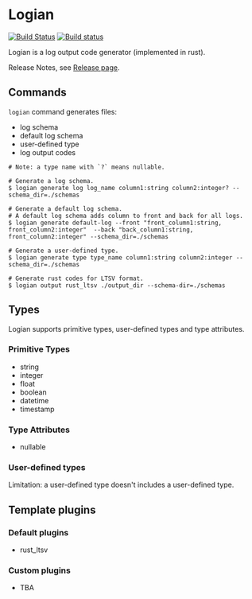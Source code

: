 # Logian

[![Build Status](https://travis-ci.org/naokirin/logian.svg?branch=master)](https://travis-ci.org/naokirin/logian) [![Build status](https://ci.appveyor.com/api/projects/status/aspww5vy8oyb5vo9/branch/master?svg=true)](https://ci.appveyor.com/project/naokirin/logian/branch/master)

Logian is a log output code generator (implemented in rust).  

Release Notes, see [Release page](https://github.com/naokirin/logian/releases).

## Commands

`logian` command generates files:

* log schema
* default log schema
* user-defined type
* log output codes

```
# Note: a type name with `?` means nullable.

# Generate a log schema.
$ logian generate log log_name column1:string column2:integer? --schema_dir=./schemas

# Generate a default log schema.
# A default log schema adds column to front and back for all logs.
$ logian generate default-log --front "front_column1:string, front_column2:integer"  --back "back_column1:string, front_column2:integer" --schema_dir=./schemas

# Generate a user-defined type.
$ logian generate type type_name column1:string column2:integer --schema_dir=./schemas

# Generate rust codes for LTSV format.
$ logian output rust_ltsv ./output_dir --schema-dir=./schemas
```

## Types

Logian supports primitive types, user-defined types and type attributes.

### Primitive Types

* string
* integer
* float
* boolean
* datetime
* timestamp

### Type Attributes

* nullable

### User-defined types

Limitation: a user-defined type doesn't includes a user-defined type.

## Template plugins

### Default plugins

* rust\_ltsv

### Custom plugins

* TBA

